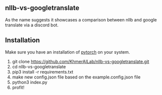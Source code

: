 ## nllb-vs-googletranslate

As the name suggests it showcases a comparison between nllb and google translate via a discord bot.

## Installation

Make sure you have an installation of [pytorch](https://pytorch.org/) on your system.

1. git clone https://github.com/KhmerAILab/nllb-vs-googletranslate.git
2. cd nllb-vs-googletranslate
3. pip3 install -r requirements.txt
4. make new config.json file based on the example.config.json file
5. python3 index.py 
6. profit!
